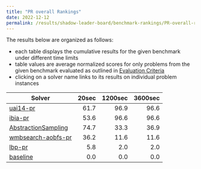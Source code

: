 ```yaml
---
title: "PR overall Rankings"
date: 2022-12-12
permalink: /results/shadow-leader-board/benchmark-rankings/PR-overall-rankings
---
```




The results below are organized as follows:
- each table displays the cumulative results for the given benchmark under different time limits
- table values are average normalized scores for only problems from the given benchmark evaluated as outlined in [Evaluation Criteria](https://uaicompetition.github.io/uci-2022/results/evaluation-criteria/)
- clicking on a solver name links to its results on individual problem instances


|                                Solver                                 | 20sec | 1200sec | 3600sec |
| --------------------------------------------------------------------- | ----: | ------: | ------: |
| [uai14-pr](../solver-scores/uai14-pr-scores.md)                       |  61.7 |    96.9 |    96.6 |
| [ibia-pr](../solver-scores/ibia-pr-scores.md)                         |  53.6 |    96.6 |    96.6 |
| [AbstractionSampling](../solver-scores/AbstractionSampling-scores.md) |  74.7 |    33.3 |    36.9 |
| [wmbsearch-aobfs-pr](../solver-scores/wmbsearch-aobfs-pr-scores.md)   |  36.2 |    11.6 |    11.6 |
| [lbp-pr](../solver-scores/lbp-pr-scores.md)                           |   5.8 |     2.0 |     2.0 |
| [baseline](../solver-scores/baseline-scores.md)                       |   0.0 |     0.0 |     0.0 |

